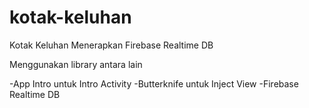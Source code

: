 # kotak-keluhan
Kotak Keluhan Menerapkan Firebase Realtime DB


Menggunakan library antara lain

-App Intro untuk Intro Activity
-Butterknife untuk Inject View
-Firebase Realtime DB
